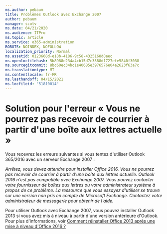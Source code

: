 ```yaml
---
ms.author: pebaum
title: Problèmes Outlook avec Exchange 2007
author: pebaum
manager: scotv
ms.date: 04/21/2020
ms.audience: ITPro
ms.topic: article
ms.service: o365-administration
ROBOTS: NOINDEX, NOFOLLOW
localization_priority: Normal
ms.assetid: 0123668d-e18b-4186-9c58-4325168d8aec
ms.openlocfilehash: 5b8988e234a4cb15d7c3388d1727efe5840f3038
ms.sourcegitcommit: 8bc60ec34bc1e40685e3976576e04a2623f63a7c
ms.translationtype: MT
ms.contentlocale: fr-FR
ms.lasthandoff: 04/15/2021
ms.locfileid: "51810014"
---
```

# <a name="solution-for-error-you-wont-be-able-to-receive-mail-from-a-current-mailbox"></a>Solution pour l'erreur « Vous ne pourrez pas recevoir de courrier à partir d'une boîte aux lettres actuelle »
Vous recevrez les erreurs suivantes si vous tentez d'utiliser Outlook 365/2016 avec un serveur Exchange 2007 :

*Arrêtez, vous devez attendre pour installer Office 2016. Vous ne pourrez pas recevoir de courrier à partir d'une boîte aux lettres actuelle. Outlook 2016 n'est pas compatible avec Exchange 2007. Vous pouvez contacter votre fournisseur de boîtes aux lettres ou votre administrateur système à propos de ce problème. La ressource que vous essayez d'utiliser se trouve sur une version non pris en compte de Microsoft Exchange. Contactez votre administrateur de messagerie pour obtenir de l'aide.*

Pour utiliser Outlook avec Exchange 2007, vous pouvez installer Outlook 2013 si vous avez mis à niveau à partir d'une version antérieure d'Outlook. Pour plus d'informations, voir [Comment réinstaller Office 2013 après une mise à niveau d'Office 2016 ?](https://support.office.com/article/a6ca92f4-cbb4-4609-9fdb-f8d3dd6812f3)